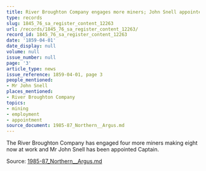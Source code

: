 ```yaml
---
title: River Broughton Company engages more miners; John Snell appointed Captain
type: records
slug: 1845_76_sa_register_content_12263
url: /records/1845_76_sa_register_content_12263/
record_id: 1845_76_sa_register_content_12263
date: '1859-04-01'
date_display: null
volume: null
issue_number: null
page: '3'
article_type: news
issue_reference: 1859-04-01, page 3
people_mentioned:
- Mr John Snell
places_mentioned:
- River Broughton Company
topics:
- mining
- employment
- appointment
source_document: 1985-87_Northern__Argus.md
---
```


The River Broughton Company has engaged four more miners making eight now at work and Mr John Snell has been appointed Captain.

Source: [1985-87_Northern__Argus.md](/downloads/markdown/1985-87_Northern__Argus.md)
